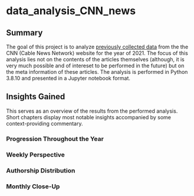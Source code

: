 # data_analysis_CNN_news

## Summary
The goal of this project is to analyze [previously collected data](https://github.com/vollenia/web_scraper-CNN_news) from the the CNN (Cable News Network) website for the year of 2021. The focus of this analysis lies not on the contents of the articles themselves (although, it is very much possible and of intereset to be performed in the future) but on the meta information of these articles.
The analysis is performed in Python 3.8.10 and presented in a Jupyter notebook format.

## Insights Gained
This serves as an overview of the results from the performed analysis. Short chapters display most notable insights accompanied by some context-providing commentary.

### Progression Throughout the Year

### Weekly Perspective

### Authorship Distribution

### Monthly Close-Up
